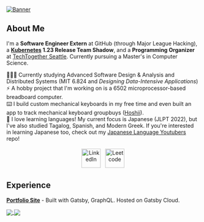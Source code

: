<a href="https://ciaraswann.dev"><img src="https://user-images.githubusercontent.com/17733481/123046212-ade36d80-d3b0-11eb-8c02-fee89c371fc5.png" alt="Banner"></a>

## About Me

I'm a <strong>Software Engineer Extern</strong> at GitHub (through Major League Hacking), a <strong>[Kubernetes](https://github.com/kubernetes) 1.23 Release Team Shadow</strong>, and a <strong>Programming Organizer</strong> at [TechTogether Seattle](https://techtogether.io/). Currently pursuing a Master's in Computer Science.

👩🏻‍🏫  Currently studying Advanced Software Design & Analysis and Distributed Systems (MIT 6.824 and *Designing Data-Intensive Applications*)\
⚡  A hobby project that I'm working on is a 6502 microprocessor-based breadboard computer. \
⌨️  I build custom mechanical keyboards in my free time and even built an app to track mechanical keyboard groupbuys ([Hoshii](https://github.com/cccswann/hoshii-app)). \
🗻  I love learning languages! My current focus is Japanese (JLPT 2022), but I've also studied Tagalog, Spanish, and Modern Greek. If you're interested in learning Japanese too, check out my [Japanese Language Youtubers](https://github.com/cccswann/japanese-language-youtubers) repo!

<p align="center">
<a href="https://www.linkedin.com/in/ciaraswann"><img src="https://user-images.githubusercontent.com/17733481/122280243-dd204900-ce9d-11eb-924c-a5c3f4f3b008.png" alt="LinkedIn" height="50" style="vertical-align:top; margin:4px"></a>
  <a href="https://leetcode.com/HeeresRoni/"><img src="https://upload.wikimedia.org/wikipedia/commons/1/19/LeetCode_logo_black.png" alt="Leetcode" height="50" style="vertical-align:top; margin:4px"></a>
  </p>


## Experience
<a href="https://ciaraswann.dev"><strong>Portfolio Site</strong></a> - Built with Gatsby, GraphQL. Hosted on Gatsby Cloud. 


<a href="https://github.com/cccswann/github-readme-stats">
  <img align="center" src="https://github-readme-stats.vercel.app/api?username=cccswann&hide=issues&show_icons=true" />
</a><a href="https://github.com/cccswann/github-readme-stats">
  <img align="center" src="https://github-readme-stats.vercel.app/api/top-langs/?username=cccswann&hide=scss,less&layout=compact" />
</a>




<!--
**cccswann/cccswann** is a ✨ _special_ ✨ repository because its `README.md` (this file) appears on your GitHub profile.

Here are some ideas to get you started:

- 🔭 I’m currently working on ...
- 🌱 I’m currently learning ...
- 👯 I’m looking to collaborate on ...
- 🤔 I’m looking for help with ...
- 💬 Ask me about ...
- 📫 How to reach me: ...
- 😄 Pronouns: ...
- ⚡ Fun fact: ...

## Languages
<p align="center">
<img src="https://cdn.jsdelivr.net/npm/programming-languages-logos@0.0.3/src/ruby/ruby.png" alt="Ruby" height="40" style="vertical-align:top; margin:4px">
<img src="https://raw.githubusercontent.com/github/explore/80688e429a7d4ef2fca1e82350fe8e3517d3494d/topics/python/python.png" alt="Python" height="40" style="vertical-align:top; margin:4px">
 <img src="https://cdn.jsdelivr.net/npm/programming-languages-logos@0.0.3/src/cpp/cpp.png" alt="Cpp" height="40" style="vertical-align:top; margin:4px">
<img src="https://raw.githubusercontent.com/github/explore/80688e429a7d4ef2fca1e82350fe8e3517d3494d/topics/javascript/javascript.png" alt="Javascript" height="40" style="vertical-align:top; margin:4px">
<img src="https://raw.githubusercontent.com/github/explore/80688e429a7d4ef2fca1e82350fe8e3517d3494d/topics/visual-studio-code/visual-studio-code.png" alt="VS Code" height="40" style="vertical-align:top; margin:4px">
<img src="https://raw.githubusercontent.com/github/explore/80688e429a7d4ef2fca1e82350fe8e3517d3494d/topics/bootstrap/bootstrap.png" alt="Bootstrap" height="40" style="vertical-align:top; margin:4px">
<img src="https://raw.githubusercontent.com/github/explore/80688e429a7d4ef2fca1e82350fe8e3517d3494d/topics/linux/linux.png" alt="Linux" height="40" style="vertical-align:top; margin:4px">
<img src="https://raw.githubusercontent.com/github/explore/80688e429a7d4ef2fca1e82350fe8e3517d3494d/topics/linux/linux.png" alt="Linux" height="40" style="vertical-align:top; margin:4px">
</p>
-->
